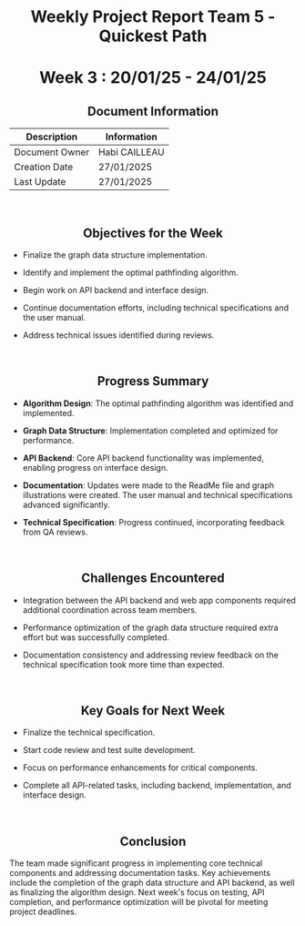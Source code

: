 <div align="center">




# Weekly Project Report Team 5 - Quickest Path  
# Week 3 : 20/01/25 - 24/01/25  

## Document Information

| Description    | Information   |
| -------------- | ------------- |
| Document Owner | Habi CAILLEAU |
| Creation Date  | 27/01/2025    |
| Last Update    | 27/01/2025    |

</div>

<br>

<div align="center">

## Objectives for the Week
</div>

- Finalize the graph data structure implementation.  
  
- Identify and implement the optimal pathfinding algorithm.  
  
- Begin work on API backend and interface design.  
  
- Continue documentation efforts, including technical specifications and the user manual.  
  
- Address technical issues identified during reviews.  


<br>

<div align="center">

## Progress Summary
</div>

- **Algorithm Design**: The optimal pathfinding algorithm was identified and implemented.
    
- **Graph Data Structure**: Implementation completed and optimized for performance.  

- **API Backend**: Core API backend functionality was implemented, enabling progress on interface design.  

- **Documentation**: Updates were made to the ReadMe file and graph illustrations were created. The user manual and technical specifications advanced significantly.  

- **Technical Specification**: Progress continued, incorporating feedback from QA reviews.  


<br>

<div align="center">

## Challenges Encountered
</div>

- Integration between the API backend and web app components required additional coordination across team members.  

- Performance optimization of the graph data structure required extra effort but was successfully completed.  

- Documentation consistency and addressing review feedback on the technical specification took more time than expected.  


<br>

<div align="center">

## Key Goals for Next Week
</div>

- Finalize the technical specification.  

- Start code review and test suite development.  

- Focus on performance enhancements for critical components.  

- Complete all API-related tasks, including backend, implementation, and interface design.  


<br>

<div align="center">

## Conclusion
</div>

The team made significant progress in implementing core technical components and addressing documentation tasks. Key achievements include the completion of the graph data structure and API backend, as well as finalizing the algorithm design. Next week's focus on testing, API completion, and performance optimization will be pivotal for meeting project deadlines.
